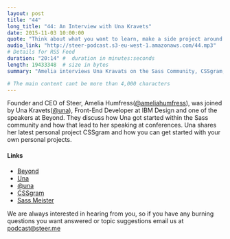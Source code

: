 ```yaml
---
layout: post
title: "44"
long_title: "44: An Interview with Una Kravets"
date: 2015-11-03 10:00:00
quote: "Think about what you want to learn, make a side project around that."
audio_link: "http://steer-podcast.s3-eu-west-1.amazonaws.com/44.mp3"
# Details for RSS Feed
duration: "20:14" #  duration in minutes:seconds
length: 19433348  # size in bytes
summary: "Amelia interviews Una Kravats on the Sass Community, CSSgram, personal projects and her upcoming Beyond Conf talk. "

# The main content cant be more than 4,000 characters
---
```

Founder and CEO of Steer, Amelia Humfress([@ameliahumfress](https://twitter.com/ameliahumfress)), was joined by Una Kravets([@una](https://twitter.com/una)), Front-End Developer at IBM Design and one of the speakers at Beyond. They discuss how Una got started within the Sass community and how that lead to her speaking at conferences. Una shares her latest personal project CSSgram and how you can get started with your own personal projects.

#### Links
- [Beyond](http://beyondconf.co)
- [Una](http://una.im/)
- [@una](https://twitter.com/una)
- [CSSgram](https://github.com/una/CSSgram)
- [Sass Meister](http://sassmeister.com/)

We are always interested in hearing from you, so if you have any burning questions you want answered or topic suggestions email us at [podcast@steer.me](mailto:podcast@steer.me)

